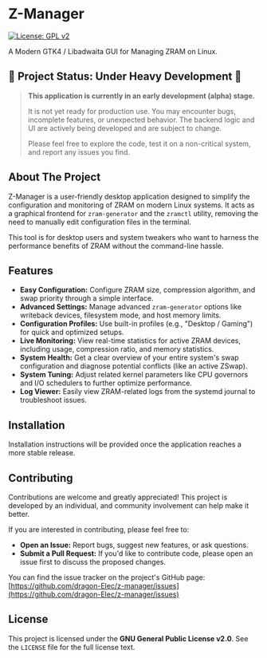 # Z-Manager

[![License: GPL v2](https://img.shields.io/badge/License-GPL%20v2-blue.svg)](https://www.gnu.org/licenses/old-licenses/gpl-2.0.en.html)

A Modern GTK4 / Libadwaita GUI for Managing ZRAM on Linux.

## 🚧 Project Status: Under Heavy Development 🚧

> **This application is currently in an early development (alpha) stage.**
>
> It is not yet ready for production use. You may encounter bugs, incomplete features, or unexpected behavior. The backend logic and UI are actively being developed and are subject to change.
>
> Please feel free to explore the code, test it on a non-critical system, and report any issues you find.

## About The Project

Z-Manager is a user-friendly desktop application designed to simplify the configuration and monitoring of ZRAM on modern Linux systems. It acts as a graphical frontend for `zram-generator` and the `zramctl` utility, removing the need to manually edit configuration files in the terminal.

This tool is for desktop users and system tweakers who want to harness the performance benefits of ZRAM without the command-line hassle.

## Features

*   **Easy Configuration:** Configure ZRAM size, compression algorithm, and swap priority through a simple interface.
*   **Advanced Settings:** Manage advanced `zram-generator` options like writeback devices, filesystem mode, and host memory limits.
*   **Configuration Profiles:** Use built-in profiles (e.g., "Desktop / Gaming") for quick and optimized setups.
*   **Live Monitoring:** View real-time statistics for active ZRAM devices, including usage, compression ratio, and memory statistics.
*   **System Health:** Get a clear overview of your entire system's swap configuration and diagnose potential conflicts (like an active ZSwap).
*   **System Tuning:** Adjust related kernel parameters like CPU governors and I/O schedulers to further optimize performance.
*   **Log Viewer:** Easily view ZRAM-related logs from the systemd journal to troubleshoot issues.

## Installation

Installation instructions will be provided once the application reaches a more stable release.

## Contributing

Contributions are welcome and greatly appreciated! This project is developed by an individual, and community involvement can help make it better.

If you are interested in contributing, please feel free to:
*   **Open an Issue:** Report bugs, suggest new features, or ask questions.
*   **Submit a Pull Request:** If you'd like to contribute code, please open an issue first to discuss the proposed changes.

You can find the issue tracker on the project's GitHub page:
[https://github.com/dragon-Elec/z-manager/issues](https://github.com/dragon-Elec/z-manager/issues)

## License

This project is licensed under the **GNU General Public License v2.0**. See the `LICENSE` file for the full license text.
